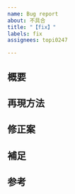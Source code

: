 ```yaml
---
name: Bug report
about: 不具合
title: "【fix】"
labels: fix
assignees: topi0247

---
```


## 概要

## 再現方法

## 修正案

## 補足

## 参考
